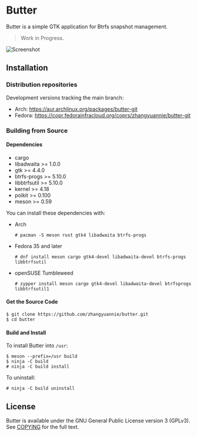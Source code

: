 # Butter

Butter is a simple GTK application for Btrfs snapshot management.

> Work in Progress.

![Screenshot](https://znie.org/images/butter/screenshot.png)

## Installation

### Distribution repositories

Development versions tracking the main branch:

- Arch: https://aur.archlinux.org/packages/butter-git
- Fedora: https://copr.fedorainfracloud.org/coprs/zhangyuannie/butter-git

### Building from Source

#### Dependencies

- cargo
- libadwaita >= 1.0.0
- gtk >= 4.4.0
- btrfs-progs >= 5.10.0
- libbtrfsutil >= 5.10.0
- kernel >= 4.18
- polkit >= 0.100
- meson >= 0.59

You can install these dependencies with:

- Arch
  ```
  # pacman -S meson rust gtk4 libadwaita btrfs-progs
  ```

- Fedora 35 and later

  ```
  # dnf install meson cargo gtk4-devel libadwaita-devel btrfs-progs libbtrfsutil
  ```

- openSUSE Tumbleweed

  ```
  # zypper install meson cargo gtk4-devel libadwaita-devel btrfsprogs libbtrfsutil1
  ```

#### Get the Source Code

```
$ git clone https://github.com/zhangyuannie/butter.git
$ cd butter
```

#### Build and Install

To install Butter into `/usr`:

```
$ meson --prefix=/usr build
$ ninja -C build
# ninja -C build install
```

To uninstall:

```
# ninja -C build uninstall
```

## License

Butter is available under the GNU General Public License version 3 (GPLv3). See [COPYING](COPYING) for the full text.
